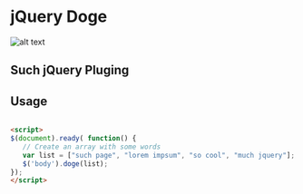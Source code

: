 jQuery Doge
===========
![alt text][wow]

Such jQuery Pluging
------


Usage
------
 ```html
 
<script>
$(document).ready( function() {
    // Create an array with some words
    var list = ["such page", "lorem impsum", "so cool", "much jquery"];
    $('body').doge(list);
});
</script>

 ```
[wow]: http://i.imgur.com/d9YuYwo.png "wow"
